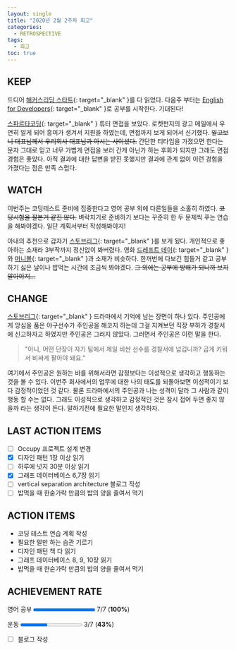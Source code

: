 ```yaml
---
layout: single
title: "2020년 2월 2주차 회고"
categories:
  - RETROSPECTIVE
tags:
  - 회고
toc: true
---
```


## KEEP

드디어 [해커스리딩 스타트](http://www.yes24.com/Product/Goods/376479){: target="\_blank" }를 다 읽었다. 다음주 부터는 [English for Developers](http://www.yes24.com/Product/Goods/19992192){: target="\_blank" }로 공부를 시작한다. 기대된다!

[스파르타코딩](https://spartacodingclub.kr/){: target="\_blank" } 튜터 면접을 보았다. 로켓펀지의 광고 메일에서 우연히 알게 되어 흥미가 생겨서 지원을 하였는데, 면접까지 보게 되어서 신기했다. ~~알고보니 대표님께서 우리회사 대표님과 아시는 사이셨다.~~ 간단한 티타임을 가졌으면 한다는 문자 그대로 믿고 너무 가볍게 면접을 보러 간게 아닌가 하는 후회가 되지만 그래도 면접 경험은 좋았다. 아직 결과에 대한 답변을 받진 못했지만 결과에 관계 없이 이런 경험을 가졌다는 점은 만족 스럽다.

## WATCH

이번주는 코딩테스트 준비에 집중한다고 영어 공부 외에 다른일들을 소홀히 하였다. ~~코딩시험을 잘본거 같진 않다.~~ 벼락치기로 준비하기 보다는 꾸준히 한 두 문제씩 푸는 연습을 해봐야겠다. 일단 계획서부터 작성해봐야지!

아내의 추천으로 갑자기 [스토브리그](https://programs.sbs.co.kr/drama/stoveleague/){: target="\_blank" }를 보게 됬다. 개인적으로 좋아하는 소재라 3부작까지 정신없이 봐버렸다. 영화 [드레프트 데이](https://movie.naver.com/movie/bi/mi/basic.nhn?code=110649){: target="\_blank" }와 [머니볼](https://movie.naver.com/movie/bi/mi/basic.nhn?code=51786){: target="\_blank" }과 소재가 비슷하다. 한꺼번에 다보긴 힘들거 같고 공부하기 싫은 날이나 밥먹는 시간에 조금씩 봐야겠다. ~~그 외에는 공부에 방해가 되니까 보지 말아야지...~~

## CHANGE

[스토브리그](https://programs.sbs.co.kr/drama/stoveleague/){: target="\_blank" } 드라마에서 기억에 남는 장면이 하나 있다.
주인공에게 앙심을 품은 야구선수가 주인공을 해코지 하는데 그걸 지켜보던 직장 부하가 경찰서에 신고하자고 하였지만 주인공은 그러지 않았다. 그러면서 주인공은 이런 말을 한다.

> "아니, 어떤 단장이 자기 팀에서 제일 비싼 선수를 경찰서에 넘깁니까? 곱게 키워서 비싸게 팔아야 돼요."

여기에서 주인공은 원하는 바를 위해서라면 감정보다는 이성적으로 생각하고 행동하는 것을 볼 수 있다. 이번주 회사에서의 업무에 대한 나의 태도를 되돌아보면 이성적이기 보다 감정적이었던 것 같다. 물론 드라마에서의 주인공과 나는 성격이 달라 그 사람과 같이 행동 할 수는 없다. 그래도 이성적으로 생각하고 감정적인 것은 잠시 접어 두면 좋지 않을까 라는 생각이 든다. 말하기전에 필요한 말인지 생각하자.

## LAST ACTION ITEMS

- [ ] Occupy 프로젝트 설계 변경
- [x] 디자인 패턴 1장 이상 읽기
- [ ] 하루에 넛지 30분 이상 읽기
- [x] 그래프 데이터베이스 6,7장 읽기
- [ ] vertical separation architecture 블로그 작성
- [ ] 밥먹을 때 한숟가락 만큼의 밥의 양을 줄여서 먹기

## ACTION ITEMS

- 코딩 테스트 연습 계획 작성
- 필요한 말만 하는 습관 기르기
- 디자인 패턴 책 다 읽기
- 그래프 데이터베이스 8, 9, 10장 읽기
- 밥먹을 때 한숟가락 만큼의 밥의 양을 줄여서 먹기

## ACHIEVEMENT RATE

영어 공부
<progress value="7" max="7"></progress>
7/7 (<b>100%</b>)

운동
<progress value="3" max="7"></progress>
3/7 (<b>43%</b>)

- [ ] 블로그 작성
